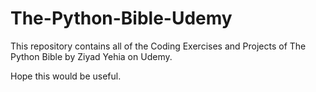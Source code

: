 # The-Python-Bible-Udemy

This repository contains all of the Coding Exercises and Projects of The Python Bible by Ziyad Yehia on Udemy. 

Hope this would be useful.
